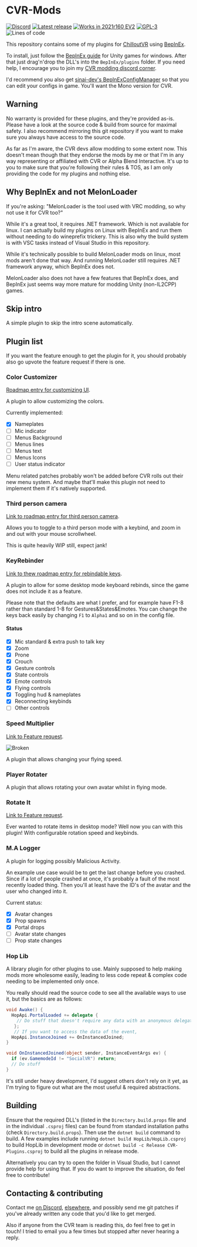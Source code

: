 # CVR-Mods

[![Discord](https://img.shields.io/discord/865118898889031690?label=discord&logo=discord&style=flat)](https://discord.gg/2WR6rGVzht)
[![Latest release](https://img.shields.io/badge/dynamic/json.svg?label=release&url=https://git.ljoonal.xyz/api/v1/repos/ljoonal/CVR-Mods/releases&query=$[0].tag_name&style=flat&logo=gitea)](./releases/latest)
[![Works in 2021r160 EV2](https://img.shields.io/badge/CVR-2021r160%20EV2-brightgreen?style=flat&logo=steam)](https://store.steampowered.com/app/661130/ChilloutVR/)
[![GPL-3](https://img.shields.io/badge/license-GPL--3-black?style=flat)](https://tldrlegal.com/license/gnu-general-public-license-v3-(gpl-3))
![Lines of code](https://img.shields.io/tokei/lines/git.ljoonal.xyz/ljoonal/CVR-Mods?label=code%20lines&style=flat)

This repository contains some of my plugins for [ChilloutVR](https://store.steampowered.com/app/661130/ChilloutVR/) using [BepInEx](https://github.com/BepInEx/BepInEx).

To install, just follow the [BepInEx guide](https://docs.bepinex.dev/articles/user_guide/installation/index.html) for Unity games for windows.
After that just drag'n'drop the DLL's into the `BepInEx/plugins` folder.
If you need help, I encourage you to join my [CVR modding discord corner](https://discord.gg/2WR6rGVzht).

I'd recommend you also get [sinai-dev's BepInExConfigManager](https://github.com/sinai-dev/BepInExConfigManager) so that you can edit your configs in game. You'll want the Mono version for CVR.

## Warning

No warranty is provided for these plugins, and they're provided as-is.
Please have a look at the source code & build from source for maximal safety.
I also recommend mirroring this git repository if you want to make sure you always have access to the source code.

As far as I'm aware, the CVR devs allow modding to some extent now.
This doesn't mean though that they endorse the mods by me or that I'm in any way representing or affiliated with CVR or Alpha Blend Interactive.
It's up to you to make sure that you're following their rules & TOS, as I am only providing the code for my plugins and nothing else.

## Why BepInEx and not MelonLoader

If you're asking: "MelonLoader is the tool used with VRC modding, so why not use it for CVR too?"

While it's a great tool, it requires .NET framework. Which is not available for linux.
I can actually build my plugins on Linux with BepInEx and run them without needing to do wineprefix trickery.
This is also why the build system is with VSC tasks instead of Visual Studio in this repository.

While it's technically possible to build MelonLoader mods on linux, most mods aren't done that way.
And running MelonLoader still requires .NET framework anyway, which BepInEx does not.

MelonLoader also does not have a few features that BepInEx does, and BepInEx just seems way more mature for modding Unity (non-IL2CPP) games.

## Skip intro

A simple plugin to skip the intro scene automatically.

## Plugin list

If you want the feature enough to get the plugin for it, you should probably also go upvote the feature request if there is one.

### Color Customizer

[Roadmap entry for customizing UI](https://hub.abinteractive.net/roadmap/inspect?job=191).

A plugin to allow customizing the colors.

Currently implemented:

- [x] Nameplates
- [ ] Mic indicator
- [ ] Menus Background
- [ ] Menus lines
- [ ] Menus text
- [ ] Menus Icons
- [ ] User status indicator

Menu related patches probably won't be added before CVR rolls out their new menu system.
And maybe that'll make this plugin not need to implement them if it's natively supported.

### Third person camera

[Link to roadmap entry for third person camera](https://hub.abinteractive.net/roadmap/inspect?job=198).

Allows you to toggle to a third person mode with a keybind, and zoom in and out with your mouse scrollwheel.

This is quite heavily WIP still, expect jank!

### KeyRebinder

[Link to thew roadmap entry for rebindable keys](https://hub.abinteractive.net/roadmap/inspect?job=212).

A plugin to allow for some desktop mode keyboard rebinds, since the game does not include it as a feature.

Please note that the defaults are what I prefer, and for example have F1-8 rather than standard 1-8 for Gestures&States&Emotes. You can change the keys back easily by changing `F1` to `Alpha1` and so on in the config file.

#### Status

- [x] Mic standard & extra push to talk key
- [x] Zoom
- [x] Prone
- [x] Crouch
- [x] Gesture controls
- [x] State controls
- [x] Emote controls
- [x] Flying controls
- [x] Toggling hud & nameplates
- [x] Reconnecting keybinds
- [ ] Other controls

### Speed Multiplier

[Link to Feature request](https://forums.abinteractive.net/d/187-flight-speed-multiplier).

![Broken](https://img.shields.io/badge/Status-Broken-red?style=flat)

A plugin that allows changing your flying speed.

### Player Rotater

A plugin that allows rotating your own avatar whilst in flying mode.

### Rotate It

[Link to Feature request](https://forums.abinteractive.net/d/97-object-rotation-in-desktop).

Ever wanted to rotate items in desktop mode? Well now you can with this plugin!
With configurable rotation speed and keybinds.

### M.A Logger

A plugin for logging possibly Malicious Activity.

An example use case would be to get the last change before you crashed.
Since if a lot of people crashed at once, it's probably a fault of the most recently loaded thing.
Then you'll at least have the ID's of the avatar and the user who changed into it.

Current status:

- [x] Avatar changes
- [x] Prop spawns
- [x] Portal drops
- [ ] Avatar state changes
- [ ] Prop state changes

### Hop Lib

A library plugin for other plugins to use.
Mainly supposed to help making mods more wholesome easily, leading to less code repeat & complex code needing to be implemented only once.

You really should read the source code to see all the available ways to use it, but the basics are as follows:

```csharp
void Awake() {
  HopApi.PortalLoaded += delegate {
    // Do stuff that doesn't require any data with an anonymous delegate.
   };
   // If you want to access the data of the event,
  HopApi.InstanceJoined += OnInstancedJoined;
}

void OnInstancedJoined(object sender, InstanceEventArgs ev) {
  if (ev.GamemodeId != "SocialVR") return;
  // Do stuff
}
```

It's still under heavy development, I'd suggest others don't rely on it yet, as I'm trying to figure out what are the most useful & required abstractions.

## Building

Ensure that the required DLL's (listed in the `Directory.build.props` file and in the individual `.csproj` files) can be found from standard installation paths (check `Directory.build.props`).
Then use the `dotnet build` command to build.
A few examples include running `dotnet build HopLib/HopLib.csproj` to build HopLib in development mode or `dotnet build -c Release CVR-Plugins.csproj` to build all the plugins in release mode.

Alternatively you can try to open the folder in Visual Studio, but I cannot provide help for using that.
If you do want to improve the situation, do feel free to contribute!

## Contacting & contributing

Contact me [on Discord](https://discord.gg/2WR6rGVzht), [elsewhere](https://ljoonal.xyz/contact), and possibly send me git patches if you've already written any code that you'd like to get merged.

Also if anyone from the CVR team is reading this, do feel free to get in touch! I tried to email you a few times but stopped after never hearing a reply.
